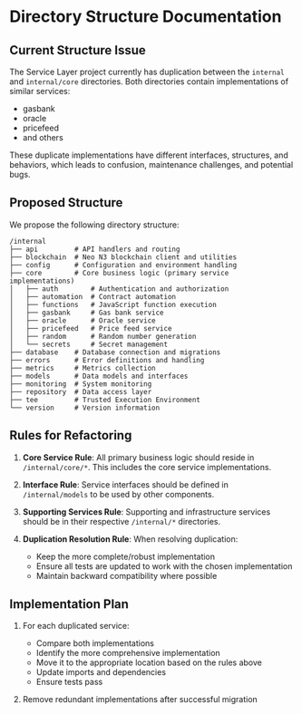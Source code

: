 # Directory Structure Documentation

## Current Structure Issue

The Service Layer project currently has duplication between the `internal` and `internal/core` directories. Both directories contain implementations of similar services:

- gasbank
- oracle
- pricefeed
- and others

These duplicate implementations have different interfaces, structures, and behaviors, which leads to confusion, maintenance challenges, and potential bugs.

## Proposed Structure

We propose the following directory structure:

```
/internal
├── api         # API handlers and routing
├── blockchain  # Neo N3 blockchain client and utilities
├── config      # Configuration and environment handling
├── core        # Core business logic (primary service implementations)
│   ├── auth        # Authentication and authorization
│   ├── automation  # Contract automation
│   ├── functions   # JavaScript function execution
│   ├── gasbank     # Gas bank service
│   ├── oracle      # Oracle service
│   ├── pricefeed   # Price feed service
│   ├── random      # Random number generation
│   └── secrets     # Secret management
├── database    # Database connection and migrations
├── errors      # Error definitions and handling
├── metrics     # Metrics collection
├── models      # Data models and interfaces
├── monitoring  # System monitoring
├── repository  # Data access layer
├── tee         # Trusted Execution Environment
└── version     # Version information
```

## Rules for Refactoring

1. **Core Service Rule**: All primary business logic should reside in `/internal/core/*`. This includes the core service implementations.

2. **Interface Rule**: Service interfaces should be defined in `/internal/models` to be used by other components.

3. **Supporting Services Rule**: Supporting and infrastructure services should be in their respective `/internal/*` directories.

4. **Duplication Resolution Rule**: When resolving duplication:
   - Keep the more complete/robust implementation
   - Ensure all tests are updated to work with the chosen implementation
   - Maintain backward compatibility where possible

## Implementation Plan

1. For each duplicated service:
   - Compare both implementations
   - Identify the more comprehensive implementation
   - Move it to the appropriate location based on the rules above
   - Update imports and dependencies
   - Ensure tests pass

2. Remove redundant implementations after successful migration